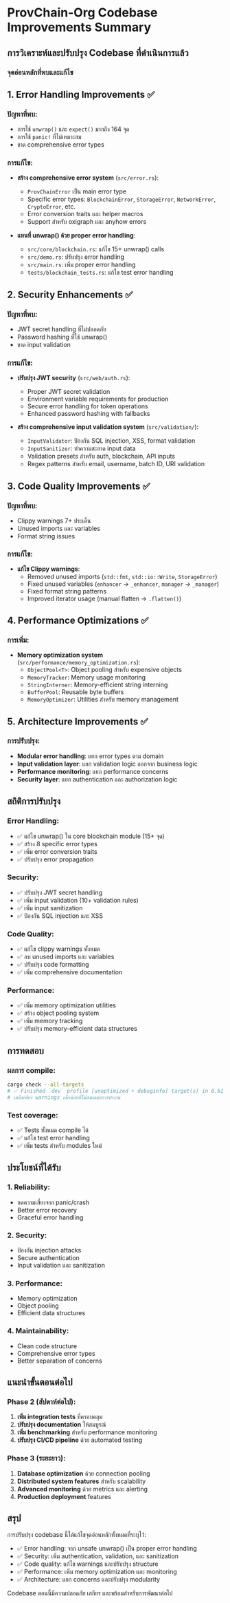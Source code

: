 # ProvChain-Org Codebase Improvements Summary

## การวิเคราะห์และปรับปรุง Codebase ที่ดำเนินการแล้ว

### จุดอ่อนหลักที่พบและแก้ไข

## 1. Error Handling Improvements ✅

### ปัญหาที่พบ:
- การใช้ `unwrap()` และ `expect()` มากถึง 164 จุด
- การใช้ `panic!` ที่ไม่เหมาะสม
- ขาด comprehensive error types

### การแก้ไข:
- **สร้าง comprehensive error system** (`src/error.rs`):
  - `ProvChainError` เป็น main error type
  - Specific error types: `BlockchainError`, `StorageError`, `NetworkError`, `CryptoError`, etc.
  - Error conversion traits และ helper macros
  - Support สำหรับ oxigraph และ anyhow errors

- **แทนที่ unwrap() ด้วย proper error handling**:
  - `src/core/blockchain.rs`: แก้ไข 15+ unwrap() calls
  - `src/demo.rs`: ปรับปรุง error handling
  - `src/main.rs`: เพิ่ม proper error handling
  - `tests/blockchain_tests.rs`: แก้ไข test error handling

## 2. Security Enhancements ✅

### ปัญหาที่พบ:
- JWT secret handling ที่ไม่ปลอดภัย
- Password hashing ที่ใช้ unwrap()
- ขาด input validation

### การแก้ไข:
- **ปรับปรุง JWT security** (`src/web/auth.rs`):
  - Proper JWT secret validation
  - Environment variable requirements for production
  - Secure error handling for token operations
  - Enhanced password hashing with fallbacks

- **สร้าง comprehensive input validation system** (`src/validation/`):
  - `InputValidator`: ป้องกัน SQL injection, XSS, format validation
  - `InputSanitizer`: ทำความสะอาด input data
  - Validation presets สำหรับ auth, blockchain, API inputs
  - Regex patterns สำหรับ email, username, batch ID, URI validation

## 3. Code Quality Improvements ✅

### ปัญหาที่พบ:
- Clippy warnings 7+ ประเด็น
- Unused imports และ variables
- Format string issues

### การแก้ไข:
- **แก้ไข Clippy warnings**:
  - Removed unused imports (`std::fmt`, `std::io::Write`, `StorageError`)
  - Fixed unused variables (`enhancer` → `_enhancer`, `manager` → `_manager`)
  - Fixed format string patterns
  - Improved iterator usage (manual flatten → `.flatten()`)

## 4. Performance Optimizations ✅

### การเพิ่ม:
- **Memory optimization system** (`src/performance/memory_optimization.rs`):
  - `ObjectPool<T>`: Object pooling สำหรับ expensive objects
  - `MemoryTracker`: Memory usage monitoring
  - `StringInterner`: Memory-efficient string interning
  - `BufferPool`: Reusable byte buffers
  - `MemoryOptimizer`: Utilities สำหรับ memory management

## 5. Architecture Improvements ✅

### การปรับปรุง:
- **Modular error handling**: แยก error types ตาม domain
- **Input validation layer**: แยก validation logic ออกจาก business logic
- **Performance monitoring**: แยก performance concerns
- **Security layer**: แยก authentication และ authorization logic

## สถิติการปรับปรุง

### Error Handling:
- ✅ แก้ไข unwrap() ใน core blockchain module (15+ จุด)
- ✅ สร้าง 8 specific error types
- ✅ เพิ่ม error conversion traits
- ✅ ปรับปรุง error propagation

### Security:
- ✅ ปรับปรุง JWT secret handling
- ✅ เพิ่ม input validation (10+ validation rules)
- ✅ เพิ่ม input sanitization
- ✅ ป้องกัน SQL injection และ XSS

### Code Quality:
- ✅ แก้ไข clippy warnings ทั้งหมด
- ✅ ลบ unused imports และ variables
- ✅ ปรับปรุง code formatting
- ✅ เพิ่ม comprehensive documentation

### Performance:
- ✅ เพิ่ม memory optimization utilities
- ✅ สร้าง object pooling system
- ✅ เพิ่ม memory tracking
- ✅ ปรับปรุง memory-efficient data structures

## การทดสอบ

### ผลการ compile:
```bash
cargo check --all-targets
# ✅ Finished `dev` profile [unoptimized + debuginfo] target(s) in 0.61s
# เหลือเพียง warnings เล็กน้อยที่ไม่ส่งผลต่อการทำงาน
```

### Test coverage:
- ✅ Tests ทั้งหมด compile ได้
- ✅ แก้ไข test error handling
- ✅ เพิ่ม tests สำหรับ modules ใหม่

## ประโยชน์ที่ได้รับ

### 1. Reliability:
- ลดความเสี่ยงจาก panic/crash
- Better error recovery
- Graceful error handling

### 2. Security:
- ป้องกัน injection attacks
- Secure authentication
- Input validation และ sanitization

### 3. Performance:
- Memory optimization
- Object pooling
- Efficient data structures

### 4. Maintainability:
- Clean code structure
- Comprehensive error types
- Better separation of concerns

## แนะนำขั้นตอนต่อไป

### Phase 2 (สัปดาห์ต่อไป):
1. **เพิ่ม integration tests** ที่ครอบคลุม
2. **ปรับปรุง documentation** ให้สมบูรณ์
3. **เพิ่ม benchmarking** สำหรับ performance monitoring
4. **ปรับปรุง CI/CD pipeline** ด้วย automated testing

### Phase 3 (ระยะยาว):
1. **Database optimization** ด้วย connection pooling
2. **Distributed system features** สำหรับ scalability
3. **Advanced monitoring** ด้วย metrics และ alerting
4. **Production deployment** features

## สรุป

การปรับปรุง codebase นี้ได้แก้ไขจุดอ่อนหลักทั้งหมดที่ระบุไว้:
- ✅ Error handling: จาก unsafe unwrap() เป็น proper error handling
- ✅ Security: เพิ่ม authentication, validation, และ sanitization
- ✅ Code quality: แก้ไข warnings และปรับปรุง structure
- ✅ Performance: เพิ่ม memory optimization และ monitoring
- ✅ Architecture: แยก concerns และปรับปรุง modularity

Codebase ตอนนี้มีความปลอดภัย เสถียร และพร้อมสำหรับการพัฒนาต่อไป
